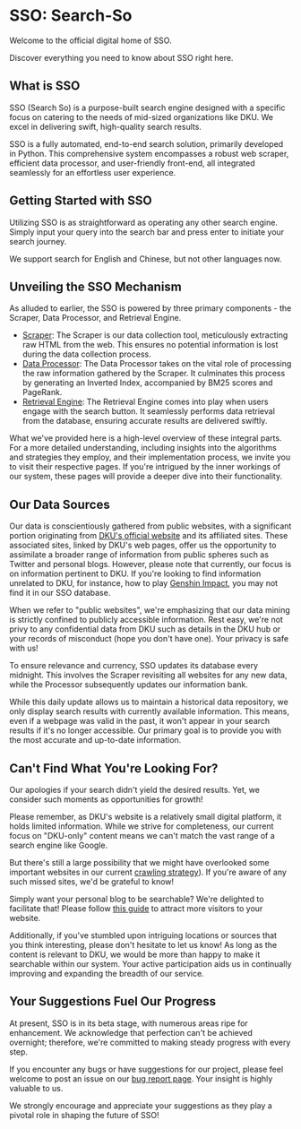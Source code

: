 # SSO: Search-So

Welcome to the official digital home of SSO.

Discover everything you need to know about SSO right here.

## What is SSO

SSO (Search So) is a purpose-built search engine designed with a specific focus on catering to the needs of mid-sized organizations like DKU. We excel in delivering swift, high-quality search results.

SSO is a fully automated, end-to-end search solution, primarily developed in Python. This comprehensive system encompasses a robust web scraper, efficient data processor, and user-friendly front-end, all integrated seamlessly for an effortless user experience.

## Getting Started with SSO

Utilizing SSO is as straightforward as operating any other search engine. Simply input your query into the search bar and press enter to initiate your search journey.

We support search for English and Chinese, but not other languages now.

## Unveiling the SSO Mechanism

As alluded to earlier, the SSO is powered by three primary components - the Scraper, Data Processor, and Retrieval Engine.

- [Scraper](./docs/Scraper.html): The Scraper is our data collection tool, meticulously extracting raw HTML from the web. This ensures no potential information is lost during the data collection process.
- [Data Processor](./docs/Processor.html): The Data Processor takes on the vital role of processing the raw information gathered by the Scraper. It culminates this process by generating an Inverted Index, accompanied by BM25 scores and PageRank.
- [Retrieval Engine](./docs/Retrieval.html): The Retrieval Engine comes into play when users engage with the search button. It seamlessly performs data retrieval from the database, ensuring accurate results are delivered swiftly.

What we've provided here is a high-level overview of these integral parts. For a more detailed understanding, including insights into the algorithms and strategies they employ, and their implementation process, we invite you to visit their respective pages. If you're intrigued by the inner workings of our system, these pages will provide a deeper dive into their functionality.

## Our Data Sources

Our data is conscientiously gathered from public websites, with a significant portion originating from [DKU's official website](https://dukekunshan.edu.cn/) and its affiliated sites. These associated sites, linked by DKU's web pages, offer us the opportunity to assimilate a broader range of information from public spheres such as Twitter and personal blogs. However, please note that currently, our focus is on information pertinent to DKU. If you're looking to find information unrelated to DKU, for instance, how to play [Genshin Impact](https://ys.mihoyo.com/), you may not find it in our SSO database.

When we refer to "public websites", we're emphasizing that our data mining is strictly confined to publicly accessible information. Rest easy, we're not privy to any confidential data from DKU such as details in the DKU hub or your records of misconduct (hope you don't have one). Your privacy is safe with us!

To ensure relevance and currency, SSO updates its database every midnight. This involves the Scraper revisiting all websites for any new data, while the Processor subsequently updates our information bank.

While this daily update allows us to maintain a historical data repository, we only display search results with currently available information. This means, even if a webpage was valid in the past, it won't appear in your search results if it's no longer accessible. Our primary goal is to provide you with the most accurate and up-to-date information.

## Can't Find What You're Looking For?

Our apologies if your search didn't yield the desired results. Yet, we consider such moments as opportunities for growth! 

Please remember, as DKU's website is a relatively small digital platform, it holds limited information. While we strive for completeness, our current focus on "DKU-only" content means we can't match the vast range of a search engine like Google.

But there's still a large possibility that we might have overlooked some important websites in our current [crawling strategy](./docs/Scraper.html)). If you're aware of any such missed sites, we'd be grateful to know!

Simply want your personal blog to be searchable? We're delighted to facilitate that! Please follow [this guide](./docs/IndexGuide.html) to attract more visitors to your website. 

Additionally, if you've stumbled upon intriguing locations or sources that you think interesting, please don't hesitate to let us know! As long as the content is relevant to DKU, we would be more than happy to make it searchable within our system. Your active participation aids us in continually improving and expanding the breadth of our service.

## Your Suggestions Fuel Our Progress

At present, SSO is in its beta stage, with numerous areas ripe for enhancement. We acknowledge that perfection can't be achieved overnight; therefore, we're committed to making steady progress with every step.

If you encounter any bugs or have suggestions for our project, please feel welcome to post an issue on our [bug report page](https://github.com/midstreeeam/sso-page/issues). Your insight is highly valuable to us.

We strongly encourage and appreciate your suggestions as they play a pivotal role in shaping the future of SSO!